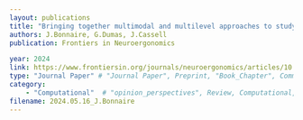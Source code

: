 ```yaml
---
layout: publications
title: "Bringing together multimodal and multilevel approaches to study the emergence of social bonds between children and improve social AI”. Frontiers in Neuroergonomics."
authors: J.Bonnaire, G.Dumas, J.Cassell
publication: Frontiers in Neuroergonomics

year: 2024
link: https://www.frontiersin.org/journals/neuroergonomics/articles/10.3389/fnrgo.2024.1290256/full
type: "Journal Paper" # "Journal Paper", Preprint, "Book_Chapter", Comment, "Poster_Conference"
category: 
    - "Computational"  # "opinion_perspectives", Review, Computational, Social Cognitive and Affective Neuroscience, Experimental
filename: 2024.05.16_J.Bonnaire
---
```

